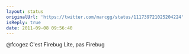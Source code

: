 ```yaml
---
layout: status
originalUrl: 'https://twitter.com/marcgg/status/111739721025204224'
isReply: true
date: 2011-09-08 09:56:40
---
```


@fcogez C'est Firebug Lite, pas Firebug
